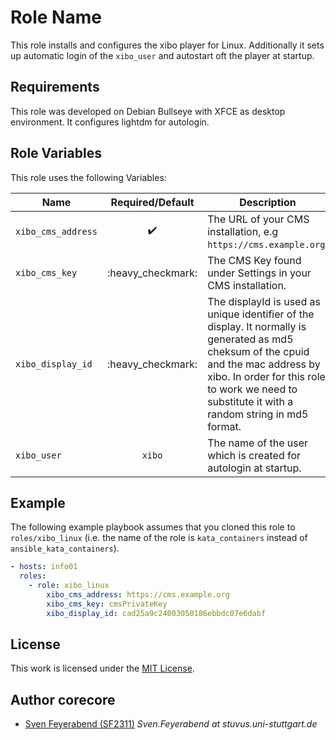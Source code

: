 # Role Name

This role installs and configures the xibo player for Linux. Additionally it sets up automatic login of the `xibo_user` and autostart oft the player at startup.


## Requirements

This role was developed on Debian Bullseye with XFCE as desktop environment. It configures lightdm for autologin.


## Role Variables

This role uses the following Variables:

| Name               |  Required/Default  | Description                                                                                                                                                                                                                              |
| ------------------ | :----------------: | ---------------------------------------------------------------------------------------------------------------------------------------------------------------------------------------------------------------------------------------- |
| `xibo_cms_address` | :heavy_check_mark: | The URL of your CMS installation, e.g `https://cms.example.org`.                                                                                                                                                                         |
| `xibo_cms_key`     | :heavy_checkmark:  | The CMS Key found under Settings in your CMS installation.                                                                                                                                                                               |
| `xibo_display_id`  | :heavy_checkmark:  | The displayId is used as unique identifier of the display. It normally is generated as md5 cheksum of the cpuid and the mac address by xibo. In order for this role to work we need to substitute it with a random string in md5 format. |
| `xibo_user`        |       `xibo`       | The name of the user which is created for autologin at startup.                                                                                                                                                                          |


## Example

The following example playbook assumes that you cloned this role to `roles/xibo_linux` (i.e. the name of the role is `kata_containers` instead of `ansible_kata_containers`).

```yml
- hosts: info01
  roles:
    - role: xibo_linux
        xibo_cms_address: https://cms.example.org
        xibo_cms_key: cmsPrivateKey
        xibo_display_id: cad25a9c24003050186ebbdc07e6dabf
```


## License

This work is licensed under the [MIT License](./LICENSE).


## Author corecore

- [Sven Feyerabend (SF2311)](https://github.com/SF2311) _Sven.Feyerabend at stuvus.uni-stuttgart.de_
